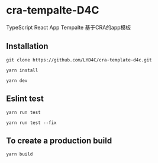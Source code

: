 # cra-tempalte-D4C
TypeScript React App Tempalte
基于CRA的app模板


## Installation
`git clone https://github.com/LYD4C/cra-template-d4c.git`

`yarn install`

`yarn dev`

## Eslint test
`yarn run test`

`yarn run test --fix`

## To create a production build
`yarn build`